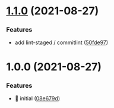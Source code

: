 # [1.1.0](https://github.com/morintd/ts-lib-template/compare/v1.0.0...v1.1.0) (2021-08-27)


### Features

* add lint-staged / commitlint ([50fde97](https://github.com/morintd/ts-lib-template/commit/50fde976b11255105c8e81b114235819439b9c43))

# 1.0.0 (2021-08-27)


### Features

* 🎸 initial ([08e679d](https://github.com/morintd/ts-lib-template/commit/08e679d2a3fb464007eb08fa9b8ae0bfaf32a21a))
